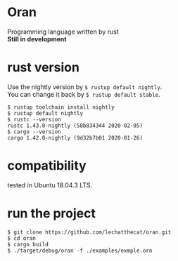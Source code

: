 # Oran
Programming language written by rust  
**Still in development**

# rust version
Use the nightly version by `$ rustup default nightly`.  
You can change it back by `$ rustup default stable`.
```
$ rustup toolchain install nightly
$ rustup default nightly
$ rustc --version
rustc 1.43.0-nightly (58b834344 2020-02-05)
$ cargo --version
cargo 1.42.0-nightly (9d32b7b01 2020-01-26)
```

# compatibility
tested in Ubuntu 18.04.3 LTS.

# run the project
```
$ git clone https://github.com/lechatthecat/oran.git
$ cd oran
$ cargo build
$ ./target/debug/oran -f ./examples/exmple.orn
```
